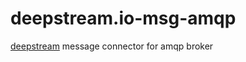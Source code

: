 deepstream.io-msg-amqp
======================

[deepstream](http://deepstream.io) message connector for amqp broker
